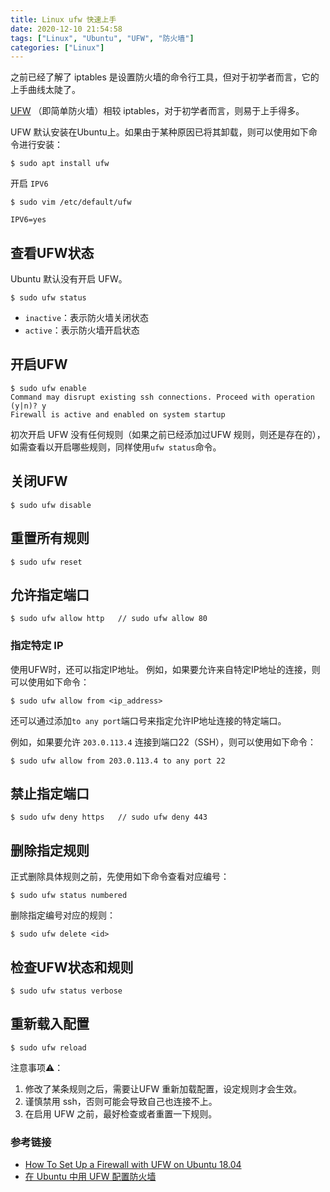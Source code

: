 ```yaml
---
title: Linux ufw 快速上手
date: 2020-12-10 21:54:58
tags: ["Linux", "Ubuntu", "UFW", "防火墙"]
categories: ["Linux"]
---
```


之前已经了解了 iptables 是设置防火墙的命令行工具，但对于初学者而言，它的上手曲线太陡了。

<!-- more -->

[UFW](https://help.ubuntu.com/community/UFW) （即简单防火墙）相较 iptables，对于初学者而言，则易于上手得多。

UFW 默认安装在Ubuntu上。如果由于某种原因已将其卸载，则可以使用如下命令进行安装：
```
$ sudo apt install ufw 
```

开启 `IPV6`
```
$ sudo vim /etc/default/ufw

IPV6=yes
```

## 查看UFW状态
Ubuntu 默认没有开启 UFW。
```
$ sudo ufw status
```
* `inactive`：表示防火墙关闭状态 
* `active`：表示防火墙开启状态

## 开启UFW
```
$ sudo ufw enable
Command may disrupt existing ssh connections. Proceed with operation (y|n)? y
Firewall is active and enabled on system startup
```
初次开启 UFW 没有任何规则（如果之前已经添加过UFW 规则，则还是存在的），如需查看以开启哪些规则，同样使用`ufw status`命令。

## 关闭UFW
```
$ sudo ufw disable
```

## 重置所有规则
```
$ sudo ufw reset
```

## 允许指定端口
```
$ sudo ufw allow http   // sudo ufw allow 80
```

### 指定特定 IP

使用UFW时，还可以指定IP地址。
例如，如果要允许来自特定IP地址的连接，则可以使用如下命令：
```
$ sudo ufw allow from <ip_address>
```

还可以通过添加`to any port`端口号来指定允许IP地址连接的特定端口。

例如，如果要允许 `203.0.113.4` 连接到端口22（SSH），则可以使用如下命令：
```
$ sudo ufw allow from 203.0.113.4 to any port 22
```

## 禁止指定端口
```
$ sudo ufw deny https   // sudo ufw deny 443
```

## 删除指定规则

正式删除具体规则之前，先使用如下命令查看对应编号：
```
$ sudo ufw status numbered
```

删除指定编号对应的规则：
```
$ sudo ufw delete <id>
```

## 检查UFW状态和规则
```
$ sudo ufw status verbose
```

## 重新载入配置
```
$ sudo ufw reload
```

注意事项⚠️：
1. 修改了某条规则之后，需要让UFW 重新加载配置，设定规则才会生效。
2. 谨慎禁用 ssh，否则可能会导致自己也连接不上。
3. 在启用 UFW 之前，最好检查或者重置一下规则。

### 参考链接
* [How To Set Up a Firewall with UFW on Ubuntu 18.04](https://www.digitalocean.com/community/tutorials/how-to-set-up-a-firewall-with-ufw-on-ubuntu-18-04)
* [在 Ubuntu 中用 UFW 配置防火墙](https://linux.cn/article-8087-1.html)